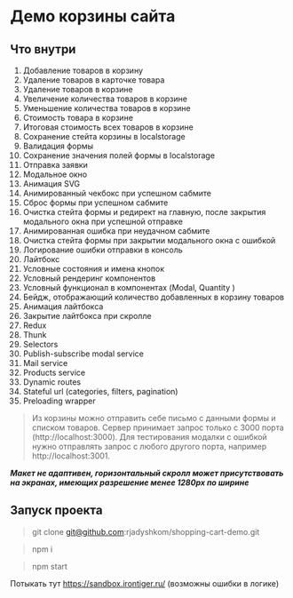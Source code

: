 # Демо корзины сайта

## Что внутри

1. Добавление товаров в корзину
2. Удаление товаров в карточке товара
3. Удаление товаров в корзине
4. Увеличение количества товаров в корзине
5. Уменьшение количества товаров в корзине
6. Стоимость товара в корзине
7. Итоговая стоимость всех товаров в корзине
8. Сохранение стейта корзины в localstorage
9. Валидация формы
10. Сохранение значения полей формы в localstorage
11. Отправка заявки
12. Модальное окно
13. Анимация SVG
14. Анимированный чекбокс при успешном сабмите
15. Сброс формы при успешном сабмите
16. Очистка стейта формы и редирект на главную, после закрытия модального окна при успешной отправке
17. Анимированная ошибка при неудачном сабмите
18. Очистка стейта формы при закрытии модального окна с ошибкой
19. Логирование ошибки отправки в консоль
20. Лайтбокс
21. Условные состояния и имена кнопок
22. Условный рендеринг компонентов
23. Условный функционал в компонентах (Modal, Quantity )
24. Бейдж, отображающий количество добавленных в корзину товаров
25. Анимация лайтбокса
26. Закрытие лайтбокса при скролле
27. Redux
28. Thunk 
29. Selectors
30. Publish-subscribe modal service
31. Mail service
32. Products service
33. Dynamic routes
34. Stateful url (categories, filters, pagination)
35. Preloading wrapper

>Из корзины можно отправить себе письмо с данными формы и списком товаров. Сервер принимает запрос только с 3000 порта (http://localhost:3000). Для тестирования модалки с ошибкой нужно отправлять запрос с любого другого порта, например http://localhost:3001.

***Макет не адаптивен, горизонтальный скролл может присутствовать на экранах, имеющих разрешение менее 1280px по ширине***

## Запуск проекта

>git clone git@github.com:rjadyshkom/shopping-cart-demo.git

>npm i

>npm start

Потыкать тут https://sandbox.irontiger.ru/ (возможны ошибки в логике)